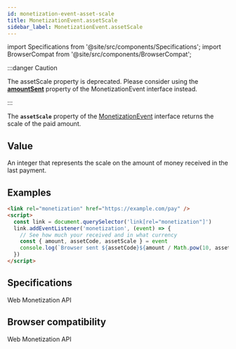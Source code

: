 ```yaml
---
id: monetization-event-asset-scale
title: MonetizationEvent.assetScale
sidebar_label: MonetizationEvent.assetScale
---
```


import Specifications from '@site/src/components/Specifications';
import BrowserCompat from '@site/src/components/BrowserCompat';

:::danger Caution

The assetScale property is deprecated. Please consider using the [**amountSent**](monetization-event-amountSent.md) property of the MonetizationEvent interface instead.

:::

The **`assetScale`** property of the [MonetizationEvent](monetization-event.md) interface returns the scale of the paid amount.

## Value

An integer that represents the scale on the amount of money received in the last payment.

## Examples

```html
<link rel="monetization" href="https://example.com/pay" />
<script>
  const link = document.querySelector('link[rel="monetization"]')
  link.addEventListener('monetization', (event) => {
    // See how much your received and in what currency
    const { amount, assetCode, assetScale } = event
    console.log(`Browser sent ${assetCode}${amount / Math.pow(10, assetScale)}.`)
  })
</script>
```

## Specifications

<Specifications link="assetscale-attribute">Web Monetization API</Specifications>

## Browser compatibility

<BrowserCompat dataFileName="assetScale">Web Monetization API</BrowserCompat>
